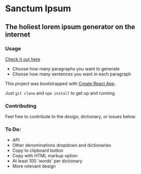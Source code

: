 # Sanctum Ipsum 

## The holiest lorem ipsum generator on the internet

### Usage

[Check it out here](https://graysonhicks.github.io/sanctum-ipsum/)

* Choose how many paragraphs you want to generate
* Choose how many sentences you want in each paragraph

This project was bootstrapped with [Create React App](https://github.com/facebookincubator/create-react-app).

Just `git clone` and `npm install` to get up and running.

### Contributing

Feel free to contribute to the design, dictionary, or issues below.

### To Do:
* API
* Other denominations dropdown and dictionaries
* Copy to clipboard button
* Copy with HTML markup option
* At least 100 'words' per dictionary
* More relevant design
